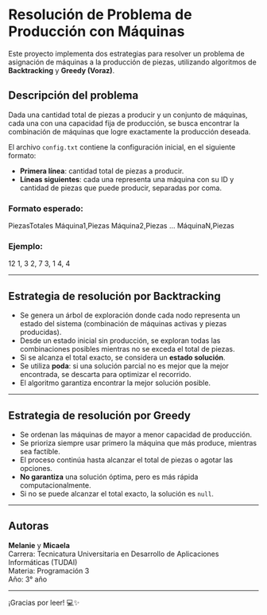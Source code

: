 # Resolución de Problema de Producción con Máquinas

Este proyecto implementa dos estrategias para resolver un problema de asignación de máquinas a la producción de piezas, utilizando algoritmos de **Backtracking** y **Greedy (Voraz)**.

## Descripción del problema

Dada una cantidad total de piezas a producir y un conjunto de máquinas, cada una con una capacidad fija de producción, se busca encontrar la combinación de máquinas que logre exactamente la producción deseada.

El archivo `config.txt` contiene la configuración inicial, en el siguiente formato:

- **Primera línea**: cantidad total de piezas a producir.
- **Líneas siguientes**: cada una representa una máquina con su ID y cantidad de piezas que puede producir, separadas por coma.

### Formato esperado:

PiezasTotales
Máquina1,Piezas
Máquina2,Piezas
...
MáquinaN,Piezas

### Ejemplo:

12
1, 3
2, 7
3, 1
4, 4

---

## Estrategia de resolución por Backtracking

- Se genera un árbol de exploración donde cada nodo representa un estado del sistema (combinación de máquinas activas y piezas producidas).
- Desde un estado inicial sin producción, se exploran todas las combinaciones posibles mientras no se exceda el total de piezas.
- Si se alcanza el total exacto, se considera un **estado solución**.
- Se utiliza **poda**: si una solución parcial no es mejor que la mejor encontrada, se descarta para optimizar el recorrido.
- El algoritmo garantiza encontrar la mejor solución posible.

---

## Estrategia de resolución por Greedy 

- Se ordenan las máquinas de mayor a menor capacidad de producción.
- Se prioriza siempre usar primero la máquina que más produce, mientras sea factible.
- El proceso continúa hasta alcanzar el total de piezas o agotar las opciones.
- **No garantiza** una solución óptima, pero es más rápida computacionalmente.
- Si no se puede alcanzar el total exacto, la solución es `null`.

---

## Autoras

**Melanie** y **Micaela**  
Carrera: Tecnicatura Universitaria en Desarrollo de Aplicaciones Informáticas (TUDAI)  
Materia: Programación 3  
Año: 3° año

---

¡Gracias por leer! 💻✨

